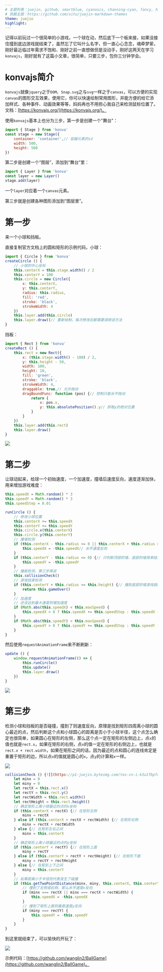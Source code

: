 ```yaml
---
# 主题列表：juejin, github, smartblue, cyanosis, channing-cyan, fancy, hydrogen, condensed-night-purple, greenwillow, v-green, vue-pro, healer-readable, mk-cute, jzman, geek-black, awesome-green, qklhk-chocolate
# 贡献主题：https://github.com/xitu/juejin-markdown-themes
theme: juejin
highlight:
---
```


记得以前玩过一个很简单的小游戏，一个球在动，然后底下一个板来接，如果没接住撞到底边游戏就结束了，虽然忘了它叫什么名字，但一直心心念念，魂牵梦萦，刚好最近临过年需求不饱和、刚好之前一直想做但是没动手，刚好这两天在学习`konvajs`，刚好就有了这篇小文章，很简单，只要三步，包你三分钟学会。



# konvajs简介

`konvajs`就像`jquery`之于`DOM`、`Snap.svg`之与`svg`一样之于`canvas`，可以方便的实现`canvas`的图形交互效果，使用它，你可以快速绘制常用图形，并能方便的给它添加样式、各种事件、动画效果等等，妈妈再也不用担心我自己来检测鼠标位置了。文档：[https://konvajs.org/](https://konvajs.org/)。

使用`konvajs`基本上也分为三步，第一步是创建一个"舞台"：

```js
import { Stage } from 'konva'
const stage = new Stage({
    container: 'container',// 容器元素的id
    width: 500,
    height: 500
})
```

第二步是创建一个“图层”，添加到“舞台”里：

```js
import { Layer } from 'konva'
const layer = new Layer()
stage.add(layer)
```

一个`layer`对应着一个`canvas`元素。

第三步就是创建各种图形添加到“图层里”。



# 第一步

来一个小球和挡板。

直接复制官方文档上的圆和矩形的示例代码，小球：

```js
import { Circle } from 'konva'
createCircle () {
    // 小球的中心坐标
    this.centerX = this.stage.width() / 2
    this.centerY = 100
    this.circle = new Circle({
        x: this.centerX,
        y: this.centerY,
        radius: this.radius,
        fill: 'red',
        stroke: 'black',
        strokeWidth: 4
    })
    this.layer.add(this.circle)
    this.layer.draw()// 重新绘制，每次修改后都需要调用该方法
}
```

挡板：

```js
import { Rect } from 'konva'
createRect () {
    this.rect = new Rect({
        x: (this.stage.width() - 100) / 2,
        y: this.height - 50,
        width: 100,
        height: 10,
        fill: 'green',
        stroke: 'black',
        strokeWidth: 4,
        draggable: true,// 允许拖动
        dragBoundFunc: function (pos) {// 控制只能水平拖动
            return {
                x: pos.x,
                y: this.absolutePosition().y// 获取y的绝对位置
            }
        }
    })
    this.layer.add(this.rect)
    this.layer.draw()
}
```

![](https://p1-juejin.byteimg.com/tos-cn-i-k3u1fbpfcp/9cb1fa6ba7414fdb9631cc3a24374a33~tplv-k3u1fbpfcp-watermark.image)


# 第二步

让球动起来，给球一个初始速度，一个加速度，撞墙后速度反向，速度逐渐加快，用来增加游戏难度：

```js
this.speedX = Math.random() * 3
this.speedY = Math.random() * 3
this.speedStep = 0.01

runCircle () {
    // 修改小球位置
    this.centerX += this.speedX
    this.centerY += this.speedY
    this.circle.x(this.centerX)
    this.circle.y(this.centerY)
    // 撞墙检测
    if (this.centerX - this.radius <= 0 || this.centerX + this.radius >= this.width) {// 左侧和右侧的墙
        this.speedX = -this.speedX// 水平速度反向
    }
    if (this.centerY - this.radius <= 0) {// 只判断顶部的墙，底部的墙用来结束游戏
        this.speedY = -this.speedY
    }
    // 撞板检测，第三步再说
    this.collisionCheck()
    // 游戏结束检测
    if (this.centerY + this.radius >= this.height) {// 撞到底部的墙游戏就结束了
        return this.gameOver()
    }
    // 加速度
    // 还没达到最大速度则增加速度
    if (Math.abs(this.speedX) < this.maxSpeed) {
        this.speedX > 0 ? this.speedX += this.speedStep : this.speedX -= this.speedStep
    }
    if (Math.abs(this.speedY) < this.maxSpeed) {
        this.speedY > 0 ? this.speedY += this.speedStep : this.speedY -= this.speedStep
    }
}
```

然后使用`requestAnimationFrame`来不断刷新：

```js
update () {
    window.requestAnimationFrame(() => {
        this.runCircle()
        this.update()
        this.layer.draw()
    })
}
```

![](https://p3-juejin.byteimg.com/tos-cn-i-k3u1fbpfcp/47f05a706d8c4a8e80847a4b1931255f~tplv-k3u1fbpfcp-watermark.image)

# 第三步

检测小球和挡板的是否碰撞，撞到了则速度反向，原理是找到矩形四周离小球的圆心最近的点，然后判断这个点和小球圆心的距离是否小于小球半径，这个点怎么确定也很简单，如果圆心在矩形的左侧，那么这个点一定在矩形的左侧边上，点`x`的值也就是`rect.x`，如果在矩形的右侧，点`x`的值一定在矩形的右侧边上，也就是`rect.x + rect.width`，如果在矩形之间的话，因为最近的点和圆心的连线肯定是重置于矩形的边，所以点`x`的值就是圆心的`x`，点`y`的计算和`x`一样。

![](https://p3-juejin.byteimg.com/tos-cn-i-k3u1fbpfcp/194522657098458f8a0c6648ba49bf6c~tplv-k3u1fbpfcp-watermark.image)

```js
collisionCheck () {![](https://p1-juejin.byteimg.com/tos-cn-i-k3u1fbpfcp/0440226e4a95497d8890494d9efda590~tplv-k3u1fbpfcp-watermark.image)
    let minx = 0
    let miny = 0
    let rectX = this.rect.x()
    let rectY = this.rect.y()
    let rectWidth = this.rect.width()
    let rectHeight = this.rect.height()
    // 确定矩形上离小球最近的点的x坐标
    if (this.centerX < rectX) {// 在矩形左侧
        minx = rectX
    } else if (this.centerX > rectX + rectWidth) {// 在矩形右侧
        minx = rectX + rectWidth
    } else {// 在矩形左右之间
        minx = this.centerX
    }
    // 确定矩形上离小球最近的点的y坐标
    if (this.centerY < rectY) {// 在矩形上面
        miny = rectY
    } else if (this.centerY > rectY + rectHeight) {// 在矩形下面
        miny = rectY + rectHeight
    } else {// 在矩形上下之间
        miny = this.centerY
    }
    // 如果距离小于半径则代表发生了碰撞
    if (this.getTwoPointDistance(minx, miny, this.centerX, this.centerY) <= this.radius) {
        // 撞到了左侧或右侧，那么水平速度x反向
        if (minx === rectX || minx === rectX + rectWidth) {
            this.speedX = -this.speedX
        }
        // 撞到了矩形上面则垂直速度y反向
        if (miny === rectY) {
            this.speedY = -this.speedY
        }
    }
}
```

到这里就结束了，可以愉快的开玩了：

![](https://p6-juejin.byteimg.com/tos-cn-i-k3u1fbpfcp/727d1f764881460c80453ef985fc335e~tplv-k3u1fbpfcp-watermark.image)

示例代码：[https://github.com/wanglin2/BallGame](https://github.com/wanglin2/BallGame)。
